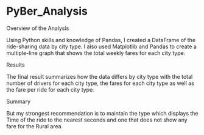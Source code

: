 # PyBer_Analysis

Overview of the Analysis
 
Using Python skills and knowledge of Pandas, I created a DataFrame of the ride-sharing data by city type.  I also used Matplotlib and Pandas to create a multiple-line graph that shows the total weekly fares for each city type.
 
Results
 
The final result summarizes how the data differs by city type with the total number of drivers for each city type, the fares for each city type as well as the fare per ride for each city type. 
 
Summary
 
But my strongest recommendation is to maintain the  type which displays the Time of the ride to the nearest seconds and one that does not show any fare for the Rural area.
